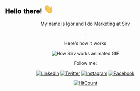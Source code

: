 <h2> 𝐇𝐞𝐥𝐥𝐨 𝐭𝐡𝐞𝐫𝐞! <img src="https://github.com/ABSphreak/ABSphreak/blob/master/gifs/Hi.gif" width="30px"></h2>

<div align="center">
  <p>My name is Igor and I do Marketing at <a href="https://sirv.com/">Sirv</a></p>. 
  <p>Here's how it works</p>
  <img src="https://cdn.earthroulette.com/sirv-github.gif" alt="How Sirv works animated GIF"/>

Follow me:<br>

<a href="https://www.linkedin.com/in/igorvaryvoda" target="_blank"><img src="https://img.shields.io/badge/LinkedIn-%230077B5.svg?&style=flat-square&logo=linkedin&logoColor=white" alt="LinkedIn"></a>
<a href="https://www.twitter.com/igorvaryvoda" target="_blank"><img src="https://img.shields.io/badge/Twitter-%230077B5.svg?&style=flat-square&logo=twitter&logoColor=white" alt="Twitter"></a>
<a href="https://www.instagram.com/earthroulette" target="_blank"><img src="https://img.shields.io/badge/Instagram-%23E4405F.svg?&style=flat-square&logo=instagram&logoColor=white" alt="Instagram"></a>
<a href="https://www.facebook.com/varyvoda" target="_blank"><img src="https://img.shields.io/badge/Facebook-%231877F2.svg?&style=flat-square&logo=facebook&logoColor=white" alt="Facebook"></a>

[![HitCount](http://hits.dwyl.com/IgorVaryvoda/IgorVaryvoda.svg)](http://hits.dwyl.com/IgorVaryvoda/IgorVaryvoda)

</div>

